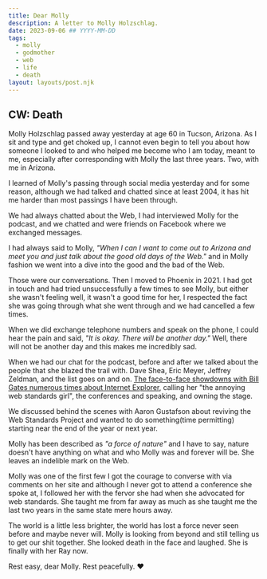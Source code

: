 ```yaml
---
title: Dear Molly
description: A letter to Molly Holzschlag.
date: 2023-09-06 ## YYYY-MM-DD
tags:
  - molly
  - godmother
  - web
  - life
  - death
layout: layouts/post.njk
---
```


## CW: Death

Molly Holzschlag passed away yesterday at age 60 in Tucson, Arizona. As I sit and type and get choked up, I cannot even begin to tell you about how someone I looked to and who helped me become who I am today, meant to me, especially after corresponding with Molly the last three years. Two, with me in Arizona.

I learned of Molly's passing through social media yesterday and for some reason, although we had talked and chatted since at least 2004, it has hit me harder than most passings I have been through.

We had always chatted about the Web, I had interviewed Molly for the podcast, and we chatted and were friends on Facebook where we exchanged messages.

I had always said to Molly, _"When I can I want to come out to Arizona and meet you and just talk about the good old days of the Web."_ and in Molly fashion we went into a dive into the good and the bad of the Web.

Those were our conversations. Then I moved to Phoenix in 2021. I had got in touch and had tried unsuccessfully a few times to see Molly, but either she wasn't feeling well, it wasn't a good time for her, I respected the fact she was going through what she went through and we had cancelled a few times.

When we did exchange telephone numbers and speak on the phone, I could hear the pain and said, _"It is okay. There will be another day."_ Well, there will not be another day and this makes me incredibly sad.

When we had our chat for the podcast, before and after we talked about the people that she blazed the trail with. Dave Shea, Eric Meyer, Jeffrey Zeldman, and the list goes on and on. [The face-to-face showdowns with Bill Gates numerous times about Internet Explorer](https://twitter.com/mholzschlag/status/1528580765675450374?s=20), calling her "the annoying web standards girl", the conferences and speaking, and owning the stage.

We discussed behind the scenes with Aaron Gustafson about reviving the Web Standards Project and wanted to do something(time permitting) starting near the end of the year or next year.

Molly has been described as _"a force of nature"_ and I have to say, nature doesn't have anything on what and who Molly was and forever will be. She leaves an indelible mark on the Web.

Molly was one of the first few I got the courage to converse with via comments on her site and although I never got to attend a conference she spoke at, I followed her with the fervor she had when she advocated for web standards. She taught me from far away as much as she taught me the last two years in the same state mere hours away.

The world is a little less brighter, the world has lost a force never seen before and maybe never will. Molly is looking from beyond and still telling us to get our shit together. She looked death in the face and laughed. She is finally with her Ray now.

Rest easy, dear Molly. Rest peacefully. &hearts;
